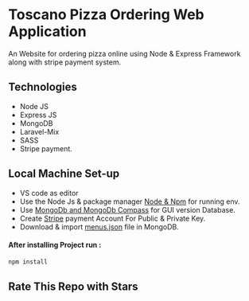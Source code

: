 # Toscano Pizza Ordering Web Application
An Website for ordering pizza online using Node & Express Framework along with stripe payment system.



## Technologies 
- Node JS
- Express JS
- MongoDB 
- Laravel-Mix
- SASS
- Stripe payment.

## Local Machine Set-up

- VS code as editor
- Use the Node Js & package manager [Node & Npm](https://www.npmjs.com/get-npm) for running env.
- Use [MongoDb and MongoDb Compass](https://www.mongodb.com/)  for GUI version Database.
- Create [Stripe](https://stripe.com/in) payment Account For Public & Private Key.
- Download & import [menus.json](https://drive.google.com/file/d/1F5LNXntNiBjN9w7hnniKqYtQ6UQAM6lb/view?usp=sharing) file in MongoDB.

#### After installing Project run :
```bash
npm install
```
## Rate This Repo with Stars
